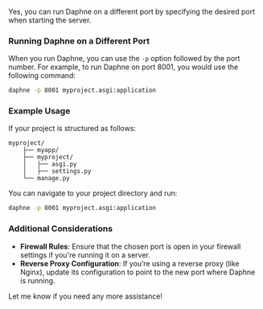 Yes, you can run Daphne on a different port by specifying the desired port when starting the server. 

### Running Daphne on a Different Port

When you run Daphne, you can use the `-p` option followed by the port number. For example, to run Daphne on port 8001, you would use the following command:

```bash
daphne -p 8001 myproject.asgi:application
```

### Example Usage

If your project is structured as follows:

```
myproject/
    ├── myapp/
    ├── myproject/
    │   ├── asgi.py
    │   ├── settings.py
    └── manage.py
```

You can navigate to your project directory and run:

```bash
daphne -p 8001 myproject.asgi:application
```

### Additional Considerations

- **Firewall Rules**: Ensure that the chosen port is open in your firewall settings if you're running it on a server.
- **Reverse Proxy Configuration**: If you’re using a reverse proxy (like Nginx), update its configuration to point to the new port where Daphne is running.

Let me know if you need any more assistance!
